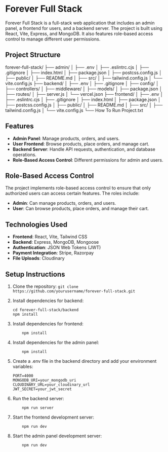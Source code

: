 # Forever Full Stack

Forever Full Stack is a full-stack web application that includes an admin panel, a frontend for users, and a backend server. The project is built using React, Vite, Express, and MongoDB. It also features role-based access control to manage different user permissions.

## Project Structure
forever-full-stack/ ├── admin/ │ ├── .env │ ├── .eslintrc.cjs │ ├── .gitignore │ ├── index.html │ ├── package.json │ ├── postcss.config.js │ ├── public/ │ ├── README.md │ ├── src/ │ ├── tailwind.config.js │ └── vite.config.js ├── backend/ │ ├── .env │ ├── .gitignore │ ├── config/ │ ├── controllers/ │ ├── middleware/ │ ├── models/ │ ├── package.json │ ├── routes/ │ ├── server.js │ └── vercel.json ├── frontend/ │ ├── .env │ ├── .eslintrc.cjs │ ├── .gitignore │ ├── index.html │ ├── package.json │ ├── postcss.config.js │ ├── public/ │ ├── README.md │ ├── src/ │ ├── tailwind.config.js │ └── vite.config.js └── How To Run Project.txt


## Features

- **Admin Panel**: Manage products, orders, and users.
- **User Frontend**: Browse products, place orders, and manage cart.
- **Backend Server**: Handle API requests, authentication, and database operations.
- **Role-Based Access Control**: Different permissions for admin and users.

## Role-Based Access Control

The project implements role-based access control to ensure that only authorized users can access certain features. The roles include:

- **Admin**: Can manage products, orders, and users.
- **User**: Can browse products, place orders, and manage their cart.

## Technologies Used

- **Frontend**: React, Vite, Tailwind CSS
- **Backend**: Express, MongoDB, Mongoose
- **Authentication**: JSON Web Tokens (JWT)
- **Payment Integration**: Stripe, Razorpay
- **File Uploads**: Cloudinary

## Setup Instructions

1. Clone the repository:
   ```git clone https://github.com/yourusername/forever-full-stack.git```

2. Install dependencies for backend:
    ```
    cd forever-full-stack/backend
    npm install
    ```

3. Install dependencies for frontend:
    ```cd ../frontend
        npm install
    ```

4. Install dependencies for the admin panel:
    ```cd ../admin
        npm install
    ```

5. Create a .env file in the backend directory and add your environment variables:
    ```
    PORT=4000
    MONGODB_URI=your_mongodb_uri
    CLOUDINARY_URL=your_cloudinary_url
    JWT_SECRET=your_jwt_secret
    ```

6. Run the backend server:
    ```cd ../backend
        npm run server
    ```

7. Start the frontend development server:
    ```cd ../frontend
        npm run dev
    ```

8. Start the admin panel development server:
    ```cd ../admin
        npm run dev
    ```